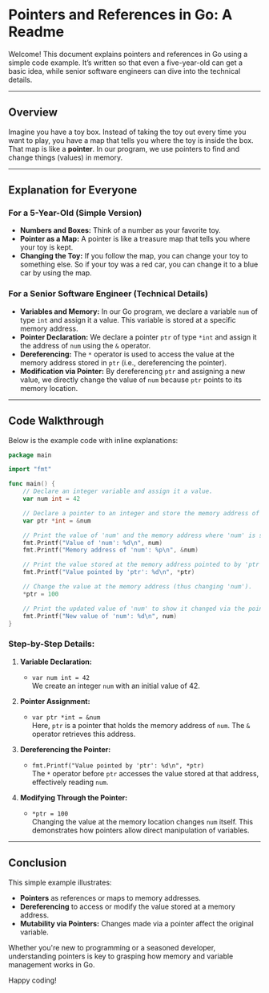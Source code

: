 # Pointers and References in Go: A Readme

Welcome! This document explains pointers and references in Go using a simple code example. It’s written so that even a five-year-old can get a basic idea, while senior software engineers can dive into the technical details.

---

## Overview

Imagine you have a toy box. Instead of taking the toy out every time you want to play, you have a map that tells you where the toy is inside the box. That map is like a **pointer**. In our program, we use pointers to find and change things (values) in memory.

---

## Explanation for Everyone

### For a 5-Year-Old (Simple Version)

- **Numbers and Boxes:** Think of a number as your favorite toy.
- **Pointer as a Map:** A pointer is like a treasure map that tells you where your toy is kept.
- **Changing the Toy:** If you follow the map, you can change your toy to something else. So if your toy was a red car, you can change it to a blue car by using the map.

### For a Senior Software Engineer (Technical Details)

- **Variables and Memory:** In our Go program, we declare a variable `num` of type `int` and assign it a value. This variable is stored at a specific memory address.
- **Pointer Declaration:** We declare a pointer `ptr` of type `*int` and assign it the address of `num` using the `&` operator.
- **Dereferencing:** The `*` operator is used to access the value at the memory address stored in `ptr` (i.e., dereferencing the pointer).
- **Modification via Pointer:** By dereferencing `ptr` and assigning a new value, we directly change the value of `num` because `ptr` points to its memory location.

---

## Code Walkthrough

Below is the example code with inline explanations:

```go
package main

import "fmt"

func main() {
    // Declare an integer variable and assign it a value.
    var num int = 42

    // Declare a pointer to an integer and store the memory address of 'num'.
    var ptr *int = &num

    // Print the value of 'num' and the memory address where 'num' is stored.
    fmt.Printf("Value of 'num': %d\n", num)
    fmt.Printf("Memory address of 'num': %p\n", &num)

    // Print the value stored at the memory address pointed to by 'ptr'.
    fmt.Printf("Value pointed by 'ptr': %d\n", *ptr)

    // Change the value at the memory address (thus changing 'num').
    *ptr = 100

    // Print the updated value of 'num' to show it changed via the pointer.
    fmt.Printf("New value of 'num': %d\n", num)
}
```

### Step-by-Step Details:

1. **Variable Declaration:**
   - `var num int = 42`  
     We create an integer `num` with an initial value of 42.
2. **Pointer Assignment:**

   - `var ptr *int = &num`  
     Here, `ptr` is a pointer that holds the memory address of `num`. The `&` operator retrieves this address.

3. **Dereferencing the Pointer:**

   - `fmt.Printf("Value pointed by 'ptr': %d\n", *ptr)`  
     The `*` operator before `ptr` accesses the value stored at that address, effectively reading `num`.

4. **Modifying Through the Pointer:**
   - `*ptr = 100`  
     Changing the value at the memory location changes `num` itself. This demonstrates how pointers allow direct manipulation of variables.

---

## Conclusion

This simple example illustrates:

- **Pointers** as references or maps to memory addresses.
- **Dereferencing** to access or modify the value stored at a memory address.
- **Mutability via Pointers:** Changes made via a pointer affect the original variable.

Whether you're new to programming or a seasoned developer, understanding pointers is key to grasping how memory and variable management works in Go.

Happy coding!
